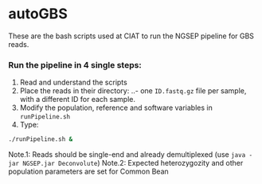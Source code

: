 # autoGBS
These are the bash scripts used at CIAT to run the NGSEP pipeline for GBS reads.

### Run the pipeline in 4 single steps:
1. Read and understand the scripts
2. Place the reads in their directory:
 ..- one `ID.fastq.gz` file per sample, with a different ID for each sample.
3. Modify the population, reference and software variables in `runPipeline.sh`
4. Type:
``` bash
./runPipeline.sh &
```

Note.1: Reads should be single-end and already demultiplexed (use `java -jar NGSEP.jar Deconvolute`)
Note.2: Expected heterozygozity and other population parameters are set for Common Bean
